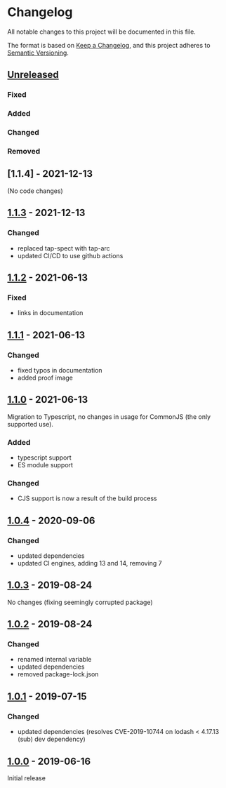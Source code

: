 # Changelog

All notable changes to this project will be documented in this file.

The format is based on [Keep a Changelog](https://keepachangelog.com/en/1.0.0/),
and this project adheres to [Semantic Versioning](https://semver.org/spec/v2.0.0.html).

## [Unreleased]

### Fixed
### Added
### Changed
### Removed


## [1.1.4] - 2021-12-13
(No code changes)


## [1.1.3] - 2021-12-13

### Changed
- replaced tap-spect with tap-arc
- updated CI/CD to use github actions


## [1.1.2] - 2021-06-13

### Fixed
- links in documentation


## [1.1.1] - 2021-06-13

### Changed

- fixed typos in documentation
- added proof image


## [1.1.0] - 2021-06-13

Migration to Typescript, no changes in usage for CommonJS (the only supported use).

### Added

- typescript support
- ES module support

### Changed

- CJS support is now a result of the build process


## [1.0.4] - 2020-09-06

### Changed

- updated dependencies
- updated CI engines, adding 13 and 14, removing 7


## [1.0.3] - 2019-08-24

No changes (fixing seemingly corrupted package)


## [1.0.2] - 2019-08-24

### Changed

- renamed internal variable
- updated dependencies
- removed package-lock.json

## [1.0.1] - 2019-07-15


### Changed

- updated dependencies (resolves CVE-2019-10744 on lodash < 4.17.13 (sub) dev dependency)


## [1.0.0] - 2019-06-16

Initial release

[unreleased]: https://github.com/konfirm/node-random/compare/v1.1.3...HEAD
[1.1.3]: https://github.com/konfirm/node-random/compare/v1.1.2...v1.1.3
[1.1.2]: https://github.com/konfirm/node-random/compare/v1.1.1...v1.1.2
[1.1.1]: https://github.com/konfirm/node-random/compare/v1.1.0...v1.1.1
[1.1.0]: https://github.com/konfirm/node-random/compare/v1.0.4...v1.1.0
[1.0.4]: https://github.com/konfirm/node-random/compare/v1.0.3...v1.0.4
[1.0.3]: https://github.com/konfirm/node-random/compare/v1.0.2...v1.0.3
[1.0.2]: https://github.com/konfirm/node-random/compare/v1.0.1...v1.0.2
[1.0.1]: https://github.com/konfirm/node-random/compare/v1.0.0...v1.0.1
[1.0.0]: https://github.com/konfirm/node-random/releases/tag/v1.0.0
